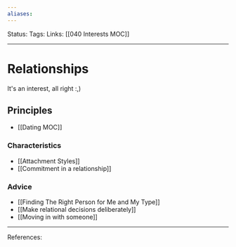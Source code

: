```yaml
---
aliases:
---
```

Status:
Tags:
Links: [[040 Interests MOC]]
___

# Relationships
It's an interest, all right :,)
## Principles
- [[Dating MOC]]
### Characteristics
- [[Attachment Styles]]
- [[Commitment in a relationship]]

### Advice
- [[Finding The Right Person for Me and My Type]]
- [[Make relational decisions deliberately]]
- [[Moving in with someone]]
___
References: